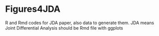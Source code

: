 # Figures4JDA
R and Rmd codes for JDA paper, also data to generate them. JDA means Joint Differential Analysis
should be Rmd file with ggplots
